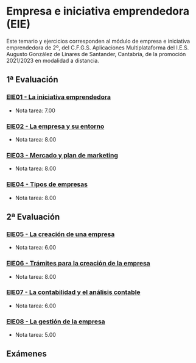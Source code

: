 # Empresa e iniciativa emprendedora (EIE)
Este temario y ejercicios corresponden al módulo de empresa e iniciativa emprendedora de 2º, del C.F.G.S. Aplicaciones Multiplataforma del I.E.S. Augusto González de Linares de Santander, Cantabria, de la promoción 2021/2023 en modalidad a distancia.
## 1ª Evaluación
### [EIE01 - La iniciativa emprendedora](https://github.com/DiegoGlez1992/DAM/tree/main/Empresa%20e%20iniciativa%20emprendedora/EIE01%20-%20La%20iniciativa%20emprendedora)
* Nota tarea: 7.00
### [EIE02 - La empresa y su entorno](https://github.com/DiegoGlez1992/DAM/tree/main/Empresa%20e%20iniciativa%20emprendedora/EIE02%20-%20La%20empresa%20y%20su%20entorno)
* Nota tarea: 8.00
### [EIE03 - Mercado y plan de marketing](https://github.com/DiegoGlez1992/DAM/tree/main/Empresa%20e%20iniciativa%20emprendedora/EIE03%20-%20Mercado%20y%20plan%20de%20marketing)
* Nota tarea: 8.00
### [EIE04 - Tipos de empresas](https://github.com/DiegoGlez1992/DAM/tree/main/Empresa%20e%20iniciativa%20emprendedora/EIE04%20-%20Tipos%20de%20empresas)
* Nota tarea: 8.00
## 2ª Evaluación
### [EIE05 - La creación de una empresa](https://github.com/DiegoGlez1992/DAM/tree/main/Empresa%20e%20iniciativa%20emprendedora/EIE05%20-%20La%20creaci%C3%B3n%20de%20una%20empresa)
* Nota tarea: 6.00
### [EIE06 - Trámites para la creación de la empresa](https://github.com/DiegoGlez1992/DAM/tree/main/Empresa%20e%20iniciativa%20emprendedora/EIE06%20-%20Tr%C3%A1mites%20para%20la%20creaci%C3%B3n%20de%20la%20empresa)
* Nota tarea: 8.00
### [EIE07 - La contabilidad y el análisis contable](https://github.com/DiegoGlez1992/DAM/tree/main/Empresa%20e%20iniciativa%20emprendedora/EIE07%20-%20La%20contabilidad%20y%20el%20an%C3%A1lisis%20contable)
* Nota tarea: 6.00
### [EIE08 - La gestión de la empresa](https://github.com/DiegoGlez1992/DAM/tree/main/Empresa%20e%20iniciativa%20emprendedora/EIE08%20-%20La%20gesti%C3%B3n%20de%20la%20empresa)
* Nota tarea: 5.00
## Exámenes
